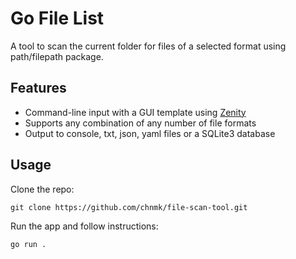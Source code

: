 # Go File List

A tool to scan the current folder for files of a selected format using path/filepath package. 

## Features

- Command-line input with a GUI template using [Zenity](https://github.com/ncruces/zenity)
- Supports any combination of any number of file formats
- Output to console, txt, json, yaml files or a SQLite3 database

## Usage

Clone the repo:
```
git clone https://github.com/chnmk/file-scan-tool.git
```

Run the app and follow instructions:
```
go run .
```